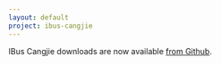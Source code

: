 ```yaml
---
layout: default
project: ibus-cangjie
---
```


IBus Cangjie downloads are now available [from Github](https://github.com/Cangjians/ibus-cangjie/releases).
